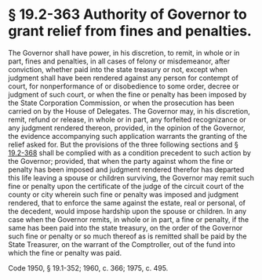 # § 19.2-363 Authority of Governor to grant relief from fines and penalties.

<p>The Governor shall have power, in his discretion, to remit, in whole or in part, fines and penalties, in all cases of felony or misdemeanor, after conviction, whether paid into the state treasury or not, except when judgment shall have been rendered against any person for contempt of court, for nonperformance of or disobedience to some order, decree or judgment of such court, or when the fine or penalty has been imposed by the State Corporation Commission, or when the prosecution has been carried on by the House of Delegates. The Governor may, in his discretion, remit, refund or release, in whole or in part, any forfeited recognizance or any judgment rendered thereon, provided, in the opinion of the Governor, the evidence accompanying such application warrants the granting of the relief asked for. But the provisions of the three following sections and § <a href='http://law.lis.virginia.gov/vacode/19.2-368/'>19.2-368</a> shall be complied with as a condition precedent to such action by the Governor; provided, that when the party against whom the fine or penalty has been imposed and judgment rendered therefor has departed this life leaving a spouse or children surviving, the Governor may remit such fine or penalty upon the certificate of the judge of the circuit court of the county or city wherein such fine or penalty was imposed and judgment rendered, that to enforce the same against the estate, real or personal, of the decedent, would impose hardship upon the spouse or children. In any case when the Governor remits, in whole or in part, a fine or penalty, if the same has been paid into the state treasury, on the order of the Governor such fine or penalty or so much thereof as is remitted shall be paid by the State Treasurer, on the warrant of the Comptroller, out of the fund into which the fine or penalty was paid.</p><p>Code 1950, § 19.1-352; 1960, c. 366; 1975, c. 495.</p>